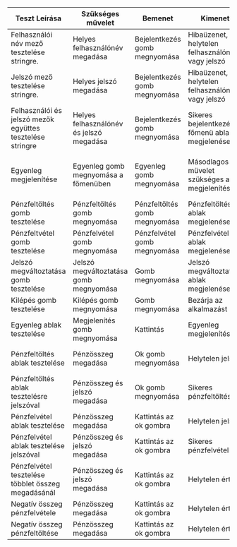 | Teszt Leírása                                              | Szükséges művelet                         | Bemenet                       | Kimenet                                          | Elvárt kimenet                                         | Teszt eredménye |
|------------------------------------------------------------|-------------------------------------------|-------------------------------|--------------------------------------------------|--------------------------------------------------------|-----------------|
| Felhasználói név mező tesztelése stringre.                 | Helyes felhasználónév megadása            | Bejelentkezés gomb megnyomása | Hibaüzenet, helytelen felhasználónév vagy jelszó | Sikertelen bejelentkezés                               | Átment          |
| Jelszó mező tesztelése stringre.                           | Helyes jelszó megadása                    | Bejelentkezés gomb megnyomása | Hibaüzenet, helytelen felhasználónév vagy jelszó | Sikertelen bejelentkezés                               | Átment          | 
| Felhasználói és jelszó mezők együttes  tesztelése stringre | Helyes felhasználónév és  jelszó megadása | Bejelentkezés gomb megnyomása | Sikeres bejelentkezés, főmenü ablak megjelenése  | Sikeres bejelentkezés                                  | Átment          | 
| Egyenleg megjelenítése                                     | Egyenleg gomb megnyomása a főmenüben      | Egyenleg gomb megnyomása      | Másodlagos müvelet szükséges a megjelenítéshez   | Felugró ablakban megjelenik a számlán lévő egyenlegünk | Megbukott       |
 | Pénzfeltöltés gomb tesztelése                              | Pénzfeltöltés gomb megnyomása             | Pénzfeltöltés gomb megnyomása | Pénzfeltöltés ablak megjelenése                  | Pénzfeltöltés ablak megjelenése                        | Átment          | 
| Pénzfeltvétel gomb tesztelése                              | Pénzfelvétel gomb megnyomása              | Pénzfelvétel gomb megnyomása  | Pénzfelvétel ablak megjelenése                   | Pénzfelvétel ablak megjelenése                         | Átment          | 
| Jelszó megváltoztatása gomb tesztelése                     | Jelszó megváltoztatása gomb megnyomása    | Gomb megnyomása               | Jelszó megváltoztatás ablak megjelenése          | Jelszó megváltoztatás ablak megjelenése                | Átment          |
| Kilépés gomb tesztelése                                    | Kilépés gomb megnyomása                   | Gomb megnyomása               | Bezárja az alkalmazást                           | Alkalmazás bezárása                                    | Átment          |
| Egyenleg ablak tesztelése                                  | Megjelenítés gomb megnyomása              | Kattintás                     | Egyenleg megjelenítése                           | Egyenleg megjelenítése                                 | Átment          |
| Pénzfeltöltés ablak tesztelése                             | Pénzösszeg megadása                       | Ok gomb megnyomása            | Helytelen jelszó                                 | Pénzösszeg feltöltése a számlára                       | Megbukott       |
| Pénzfeltöltés ablak tesztelésre jelszóval                  | Pénzösszeg és jelszó megadása             | Ok gomb megnyomása            | Sikeres pénzfeltöltés                            | Sikeres pénzfeltöltés a számlára                       | Átment          |
| Pénzfelvétel ablak tesztelése                              | Pénzösszeg megadása                       | Kattintás az ok gombra        | Helytelen jelszó                                 | Pénz levétele a számláról                              | Megbukott       |
| Pénzfelvétel ablak tesztelése jelszóval                    | Pénzösszeg és jelszó megadása             | Kattintás az ok gombra        | Sikeres pénzfelvétel                             | Pénz levétele a számláról                              | Átment          |
| Pénzfelvétel tesztelése többlet összeg megadásánál         | Pénzösszeg és jelszó megadása             | Kattintás az ok gombra        | Helytelen érték                                  | Pénz levétele a számláról                              | Megbukott       |
| Negatív összeg pénzfelvétele						         | Pénzösszeg megadása			             | Kattintás az ok gombra        | Helytelen érték                                  | Sikertelen pénzfelvétel								 | Megbukott       |
| Negatív összeg pénzfeltöltése         					 | Pénzösszeg megadása			             | Kattintás az ok gombra        | Helytelen érték                                  | Sikertelen pénzfeltöltés	                             | Megbukott	   |